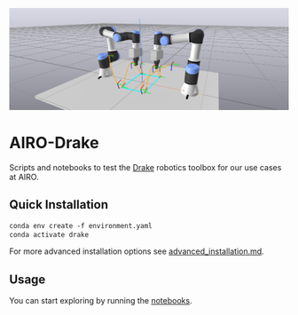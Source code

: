 ![banner](docs/images/dual_arm_fold.png)
# AIRO-Drake
Scripts and notebooks to test the [Drake](https://drake.mit.edu/) robotics toolbox for our use cases at AIRO.

## Quick Installation
```
conda env create -f environment.yaml
conda activate drake
```
For more advanced installation options see [advanced_installation.md](docs/advanced_installation.md).

## Usage
You can start exploring by running the [notebooks](notebooks).
